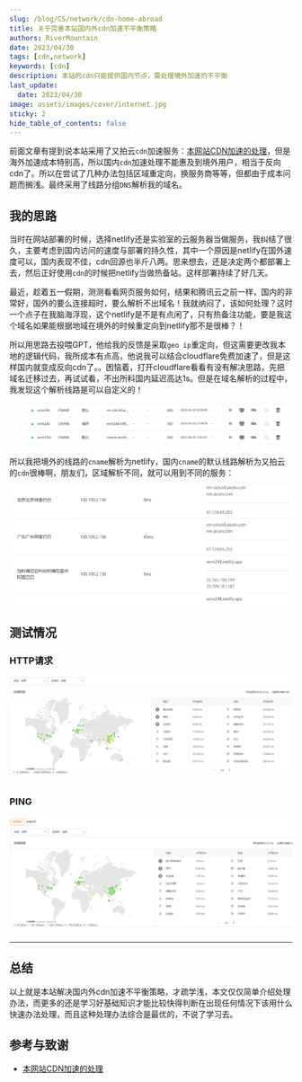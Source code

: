 ```yaml
---
slug: /blog/CS/network/cdn-home-abroad
title: 关于完善本站国内外cdn加速不平衡策略
authors: RiverMountain
date: 2023/04/30
tags: [cdn,network]  
keywords: [cdn]
description: 本站的cdn只能提供国内节点，需处理境外加速的不平衡
last_update:
  date: 2023/04/30
image: assets/images/cover/internet.jpg
sticky: 2
hide_table_of_contents: false
---
```


前面文章有提到说本站采用了又拍云``cdn``加速服务：[本网站CDN加速的处理](本网站CDN加速的处理.md)，但是海外加速成本特别高，所以国内``cdn``加速处理不能惠及到境外用户，相当于反向cdn了。所以在尝试了几种办法包括区域重定向，换服务商等等，但都由于成本问题而搁浅。最终采用了线路分组``DNS``解析我的域名。

<!-- truncate -->


## 我的思路

当时在网站部署的时候，选择netlify还是实验室的云服务器当做服务，我纠结了很久，主要考虑到国内访问的速度与部署的持久性，其中一个原因是netlify在国外速度可以，国内表现不佳，cdn回源也半斤八两。思来想去，还是决定两个都部署上去，然后正好使用``cdn``的时候把netlify当做热备站。这样部署持续了好几天。

最近，趁着五一假期，测测看看网页服务如何，结果和腾讯云之前一样，国内的非常好，国外的要么连接超时，要么解析不出域名！我就纳闷了，该如何处理？这时一个点子在我脑海浮现，这个netlify是不是有点闲了，只有热备注功能，要是我这个域名如果能根据地域在境外的时候重定向到netlify那不是很棒？！

所以用思路去投喂GPT，他给我的反馈是采取``geo ip``重定向，但这需要更改我本地的逻辑代码，我所成本有点高，他说我可以结合cloudflare免费加速了，但是这样国内就变成反向cdn了。。困恼着，打开cloudflare看看有没有解决思路，先把域名迁移过去，再试试看，不出所料国内延迟高达1s。但是在域名解析的过程中，我发现这个解析线路是可以自定义的！

![](assets/关于完善本站国内外cdn加速不平衡策略/image-20230430191046.png)

所以我把境外的线路的``cname``解析为netlify，国内``cname``的默认线路解析为又拍云的``cdn``很棒啊，朋友们，区域解析不同，就可以用到不同的服务：

![](assets/关于完善本站国内外cdn加速不平衡策略/image-20230430185859.png)

## 测试情况

### HTTP请求

![](assets/关于完善本站国内外cdn加速不平衡策略/image-20230430190553.png)

### PING

![](assets/关于完善本站国内外cdn加速不平衡策略/image-20230430190809.png)


---

## 总结

以上就是本站解决国内外cdn加速不平衡策略，才疏学浅，本文仅仅简单介绍处理办法，而更多的还是学习好基础知识才能比较快得判断在出现任何情况下该用什么快速办法处理，而且这种处理办法综合是最优的，不说了学习去。

## 参考与致谢

- [本网站CDN加速的处理](本网站CDN加速的处理.md)
